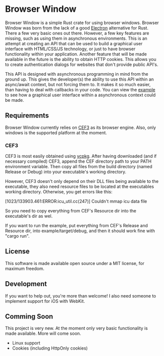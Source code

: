 # Browser Window

Browser Window is a simple Rust crate for using browser windows.
Browser Window was born from the lack of a good [Electron](https://www.electronjs.org/) alternative for Rust.
There a few very basic ones out there.
However, a few key features are missing, such as using them in asynchronous environments.
This is an attempt at creating an API that can be used to build a graphical user interface with HTML/CSS/JS technology, or just to have browser functionality within your application.
Another feature that will be made available in the future is the ability to obtain HTTP cookies.
This allows you to create authentication dialogs for websites that don't provide public API's.

This API is designed with asynchronous programming in mind from the ground up.
This gives the developer(s) the ability to use this API within an async/await context, but not forcing them to.
It makes it so much easier, than having to deal with callbacks in your code.
You can view the [example](https://github.com/bamilab/browser-window/tree/master/example) to see how a graphical user interface within a asynchronous context could be made.

## Requirements

Browser Window currently relies on [CEF3](https://bitbucket.org/chromiumembedded/cef/wiki/Home) as its browser engine.
Also, only windows is the supported platform at the moment.

### CEF3

CEF3 is most easily obtained using [vcpkg](https://docs.microsoft.com/en-us/cpp/build/vcpkg?view=vs-2019).
After having downloaded (and if necessary compiled) CEF3, append the CEF directory path to your PATH environment variable.
Then copy all files from the build directory (named Release or Debug) into your executable's working directory.

However, CEF3 doesn't only depend on their DLL files being available to the executable, they also need resource files to be located at the executables working directory.
Otherwise, you get errors like this:

[1023/133903.461:ERROR:icu_util.cc(247)] Couldn't mmap icu data file

So you need to copy everything from CEF's Resource dir into the executable's dir as wel.

If you want to run the example, put everything from CEF's Release and Resource dir, into example/target/debug, and then it should work fine with "cargo run".


## License

This software is made available open source under a MIT license, for maximum freedom.

## Development

If you want to help out, you're more than welcome! I also need someone to implement support for iOS with WebKit.

## Comming Soon

This project is very new. At the moment only very basic functionality is made available. More will come soon.

* Linux support
* Cookies (including HttpOnly cookies)
